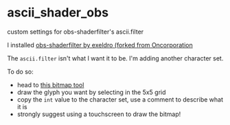 # ascii_shader_obs
custom settings for obs-shaderfilter's ascii.filter

I installed [obs-shaderfilter by exeldro (forked from Oncorporation](https://github.com/exeldro/obs-shaderfilter)

The `ascii.filter` isn't what I want it to be. I'm adding another character set.

To do so:
  * head to [this bitmap tool](https://thrill-project.com/archiv/coding/bitmap/)
  * draw the glyph you want by selecting in the 5x5 grid
  * copy the `int` value to the character set, use a comment to describe what it is
  * strongly suggest using a touchscreen to draw the bitmap!
